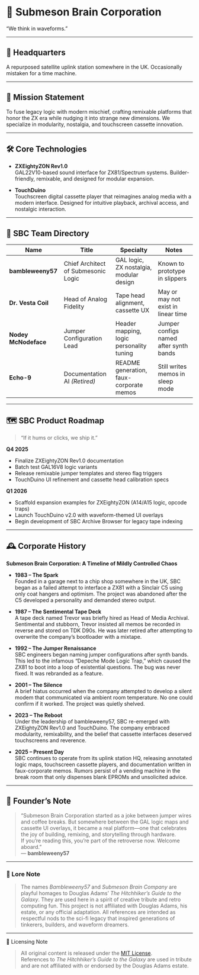 # 🧠 Submeson Brain Corporation

“We think in waveforms.”

---

## 📍 Headquarters

A repurposed satellite uplink station somewhere in the UK. Occasionally mistaken for a time machine.

---

## 🧬 Mission Statement

To fuse legacy logic with modern mischief, crafting remixable platforms that honor the ZX era while nudging it into strange new dimensions. We specialize in modularity, nostalgia, and touchscreen cassette innovation.

---

## 🛠️ Core Technologies

- **ZXEightyZON Rev1.0**  
  GAL22V10-based sound interface for ZX81/Spectrum systems. Builder-friendly, remixable, and designed for modular expansion.

- **TouchDuino**  
  Touchscreen digital cassette player that reimagines analog media with a modern interface. Designed for intuitive playback, archival access, and nostalgic interaction.

---

## 👥 SBC Team Directory

| Name              | Title                          | Specialty                          | Notes                                  |
|-------------------|--------------------------------|------------------------------------|----------------------------------------|
| **bambleweeny57** | Chief Architect of Submesonic Logic | GAL logic, ZX nostalgia, modular design | Known to prototype in slippers         |
| **Dr. Vesta Coil** | Head of Analog Fidelity        | Tape head alignment, cassette UX   | May or may not exist in linear time    |
| **Nodey McNodeface** | Jumper Configuration Lead     | Header mapping, logic personality tuning | Jumper configs named after synth bands |
| **Echo-9**        | Documentation AI *(Retired)*   | README generation, faux-corporate memos | Still writes memos in sleep mode       |

---

## 🗺️ SBC Product Roadmap

> “If it hums or clicks, we ship it.”

**Q4 2025**
- Finalize ZXEightyZON Rev1.0 documentation  
- Batch test GAL16V8 logic variants  
- Release remixable jumper templates and stereo flag triggers  
- TouchDuino UI refinement and cassette head calibration specs  

**Q1 2026**
- Scaffold expansion examples for ZXEightyZON (A14/A15 logic, opcode traps)  
- Launch TouchDuino v2.0 with waveform-themed UI overlays  
- Begin development of SBC Archive Browser for legacy tape indexing  

---

## 🕰️ Corporate History

**Submeson Brain Corporation: A Timeline of Mildly Controlled Chaos**

- **1983 – The Spark**  
  Founded in a garage next to a chip shop somewhere in the UK, SBC began as a failed attempt to interface a ZX81 with a Sinclair C5 using only coat hangers and optimism. The project was abandoned after the C5 developed a personality and demanded stereo output.

- **1987 – The Sentimental Tape Deck**  
  A tape deck named Trevor was briefly hired as Head of Media Archival. Sentimental and stubborn, Trevor insisted all memos be recorded in reverse and stored on TDK D90s. He was later retired after attempting to overwrite the company’s bootloader with a mixtape.

- **1992 – The Jumper Renaissance**  
  SBC engineers began naming jumper configurations after synth bands. This led to the infamous “Depeche Mode Logic Trap,” which caused the ZX81 to boot into a loop of existential questions. The bug was never fixed. It was rebranded as a feature.

- **2001 – The Silence**  
  A brief hiatus occurred when the company attempted to develop a silent modem that communicated via ambient room temperature. No one could confirm if it worked. The project was quietly shelved.

- **2023 – The Reboot**  
  Under the leadership of bambleweeny57, SBC re-emerged with ZXEightyZON Rev1.0 and TouchDuino. The company embraced modularity, remixability, and the belief that cassette interfaces deserved touchscreens and reverence.

- **2025 – Present Day**  
  SBC continues to operate from its uplink station HQ, releasing annotated logic maps, touchscreen cassette players, and documentation written in faux-corporate memos. Rumors persist of a vending machine in the break room that only dispenses blank EPROMs and unsolicited advice.

---

## 📝 Founder’s Note

> “Submeson Brain Corporation started as a joke between jumper wires and coffee breaks. But somewhere between the GAL logic maps and cassette UI overlays, it became a real platform—one that celebrates the joy of building, remixing, and storytelling through hardware.  
> If you’re reading this, you’re part of the retroverse now. Welcome aboard.”  
> — **bambleweeny57**

---

### 🧠 Lore Note

> The names *Bambleweeny57* and *Submeson Brain Company* are playful homages to Douglas Adams’ *The Hitchhiker’s Guide to the Galaxy*. They are used here in a spirit of creative tribute and retro computing fun. This project is not affiliated with Douglas Adams, his estate, or any official adaptation. All references are intended as respectful nods to the sci-fi legacy that inspired generations of tinkerers, builders, and waveform dreamers.

---

📜 Licensing Note  
> All original content is released under the [MIT License](LICENSE).  
References to *The Hitchhiker’s Guide to the Galaxy* are used in tribute and are not affiliated with or endorsed by the Douglas Adams estate.


